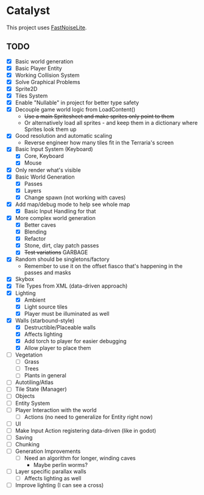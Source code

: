 # Catalyst
This project uses [FastNoiseLite](https://auburn.github.io/FastNoiseLite/).

## TODO
- [X] Basic world generation
- [X] Basic Player Entity
- [X] Working Collision System
- [X] Solve Graphical Problems
- [X] Sprite2D
- [X] Tiles System
- [X] Enable "Nullable" in project for better type safety
- [X] Decouple game world logic from LoadContent()
  - ~~Use a main Spritesheet and make sprites only point to them~~
  - Or alternatively load all sprites - and keep them in a dictionary where Sprites look them up
- [X] Good resolution and automatic scaling
  - Reverse engineer how many tiles fit in the Terraria's screen
- [X] Basic Input System (Keyboard)
  - [X] Core, Keyboard
  - [X] Mouse
- [X] Only render what's visible
- [X] Basic World Generation
  - [X] Passes
  - [X] Layers
  - [X] Change spawn (not working with caves)
- [X] Add map/debug mode to help see whole map
  - [X] Basic Input Handling for that
- [X] More complex world generation
  - [X] Better caves
  - [X] Blending
  - [X] Refactor
  - [X] Stone, dirt, clay patch passes
  - [X] ~~Test variations~~ GARBAGE
- [X] Random should be singletons/factory
  - Remember to use it on the offset fiasco that's happening in the passes and masks
- [X] Skybox
- [X] Tile Types from XML (data-driven approach)
- [X] Lighting
  - [X] Ambient
  - [X] Light source tiles
  - [X] Player must be illuminated as well
- [X] Walls (starbound-style)
  - [X] Destructible/Placeable walls
  - [X] Affects lighting
  - [X] Add torch to player for easier debugging
  - [X] Allow player to place them
- [ ] Vegetation 
  - [ ] Grass
  - [ ] Trees
  - [ ] Plants in general
- [ ] Autotiling/Atlas
- [ ] Tile State (Manager)
- [ ] Objects
- [ ] Entity System
- [ ] Player Interaction with the world
  - [ ] Actions (no need to generalize for Entity right now)
- [ ] UI
- [ ] Make Input Action registering data-driven (like in godot)
- [ ] Saving
- [ ] Chunking
- [ ] Generation Improvements
  - [ ] Need an algorithm for longer, winding caves
    - Maybe perlin worms?
- [ ] Layer specific parallax walls
  - [ ] Affects lighting as well
- [ ] Improve lighting (I can see a cross)